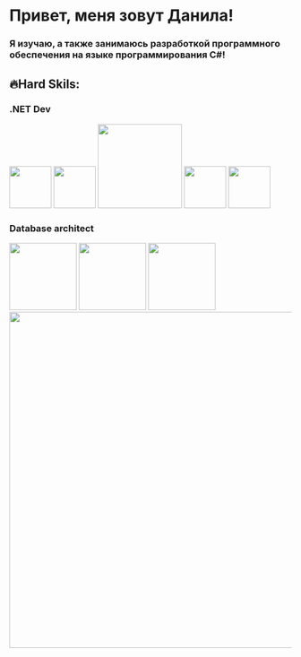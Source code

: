 <h1>Привет, меня зовут Данила!</h1>


<h3>Я изучаю, а также занимаюсь разработкой программного обеспечения на языке программирования C#!</h2>


<h2>🔥Hard Skils:</h2>
<div>
  <h3>.NET Dev</h3>
  <img src="https://cdn-icons-png.flaticon.com/512/6132/6132221.png" width="75"/>
  <img margin="10,0,0,0" src="https://upload.wikimedia.org/wikipedia/commons/e/ee/.NET_Core_Logo.svg" width="75">
  <img src="https://atix.de/wp-content/uploads/Apache_Kafka-logo-white-300x158.png" width="150"/>
  <img src="https://avatars.githubusercontent.com/u/58937344?v=4" width="75"/>
  <img src="https://user-images.githubusercontent.com/77357671/178060769-b5ad4d71-041c-448d-b33a-94997559aa0d.png" width="75"/>
</div>

<h3>Database architect</h3>
<div>
  <img src="https://images.squarespace-cdn.com/content/v1/5c20b60df8370a9d2c79e822/1578076280618-SYD7ZJRHP6DGD4AEH8WE/SQL-Server.png" width="120"/>
  <img src="https://courses.javacodegeeks.com/wp-content/uploads/2021/09/postgresql-400-2048x2048.png" width="120"/>
  <img src="https://cdn.icon-icons.com/icons2/2415/PNG/512/mongodb_original_wordmark_logo_icon_146425.png" width="120"/>
</div>
    <img src="https://camo.githubusercontent.com/18fbb858c36860c5205f4e5aa5576bfeb45d7468ffbf8227a45dbe18e7b908e1/68747470733a2f2f63646e2e6472696262626c652e636f6d2f75736572732f3333303931352f73637265656e73686f74732f333538373030302f31305f636f64696e675f6472696262626c652e676966" width="600"/>
